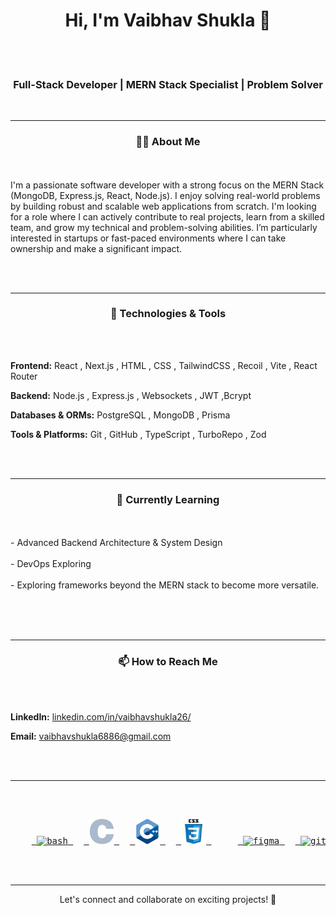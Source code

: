 <h1 align="center">Hi, I'm Vaibhav Shukla 👋</h1><br/><br/>
<h3 align="center">Full-Stack Developer | MERN Stack Specialist | Problem Solver</h3><br/><hr/>


<h3 align="center">👨‍💻 About Me</h3><br/><br/>
I'm a passionate software developer with a strong focus on the MERN Stack (MongoDB, Express.js, React, Node.js). I enjoy solving real-world problems by building robust and scalable web applications from scratch. I'm looking for a role where I can actively contribute to real projects, learn from a skilled team, and grow my technical and problem-solving abilities. I’m particularly interested in startups or fast-paced environments where I can take ownership and make a significant impact.

<br/><br/><hr/>



<h3 align="center">🔧 Technologies & Tools</h3><br/><br/>

<p><strong>Frontend:</strong> React , Next.js , HTML , CSS , TailwindCSS , Recoil , Vite , React Router</p>

<p><strong>Backend:</strong> Node.js , Express.js , Websockets , JWT ,Bcrypt</p>

<p><strong>Databases & ORMs:</strong> PostgreSQL , MongoDB , Prisma</p>

<p><strong>Tools & Platforms:</strong> Git , GitHub , TypeScript , TurboRepo , Zod</p>


<br/><br/><hr/>



<h3 align="center">🌱 Currently Learning</h3><br/><br/>
- Advanced Backend Architecture & System Design <br/><br/>
- DevOps Exploring <br/><br/>
- Exploring frameworks beyond the MERN stack to become more versatile.<br/><br/>

<br/><br/><hr/>

<h3 align="center">📫 How to Reach Me</h3><br/><br/>

<strong>LinkedIn:</strong> <a href="https://www.linkedin.com/in/vaibhavshukla26/">linkedin.com/in/vaibhavshukla26/</a>

<strong>Email:</strong> <a href="mailto:vaibhavshukla6886@gmail.com">vaibhavshukla6886@gmail.com</a>

<br/><br/><hr/><br/>



<pre align="center"> 
	<a href="https://www.gnu.org/software/bash/" target="_blank" rel="noreferrer"> <img src="https://www.vectorlogo.zone/logos/gnu_bash/gnu_bash-icon.svg" alt="bash" width="40" height="40"/> </a>  <a href="https://www.cprogramming.com/" target="_blank" rel="noreferrer"> <img src="https://raw.githubusercontent.com/devicons/devicon/master/icons/c/c-original.svg" alt="c" width="40" height="40"/> </a>  <a href="https://www.w3schools.com/cpp/" target="_blank" rel="noreferrer"> <img src="https://raw.githubusercontent.com/devicons/devicon/master/icons/cplusplus/cplusplus-original.svg" alt="cplusplus" width="40" height="40"/> </a>  <a href="https://www.w3schools.com/css/" target="_blank" rel="noreferrer"> <img src="https://raw.githubusercontent.com/devicons/devicon/master/icons/css3/css3-original-wordmark.svg" alt="css3" width="40" height="40"/> </a>     <a href="https://www.figma.com/" target="_blank" rel="noreferrer"> <img src="https://www.vectorlogo.zone/logos/figma/figma-icon.svg" alt="figma" width="40" height="40"/> </a>  <a href="https://git-scm.com/" target="_blank" rel="noreferrer"> <img src="https://www.vectorlogo.zone/logos/git-scm/git-scm-icon.svg" alt="git" width="40" height="40"/> </a>   <a href="https://www.w3.org/html/" target="_blank" rel="noreferrer"> <img src="https://raw.githubusercontent.com/devicons/devicon/master/icons/html5/html5-original-wordmark.svg" alt="html5" width="40" height="40"/> </a>   <a href="https://developer.mozilla.org/en-US/docs/Web/JavaScript" target="_blank" rel="noreferrer"> <img src="https://raw.githubusercontent.com/devicons/devicon/master/icons/javascript/javascript-original.svg" alt="javascript" width="40" height="40"/> </a>    <a href="https://kubernetes.io" target="_blank" rel="noreferrer"> <img src="https://www.vectorlogo.zone/logos/kubernetes/kubernetes-icon.svg" alt="kubernetes" width="40" height="40"/> </a>  <a href="https://www.mongodb.com/" target="_blank" rel="noreferrer"> <img src="https://raw.githubusercontent.com/devicons/devicon/master/icons/mongodb/mongodb-original-wordmark.svg" alt="mongodb" width="40" height="40"/> </a>  <a href="https://nextjs.org/" target="_blank" rel="noreferrer"> <img src="https://cdn.worldvectorlogo.com/logos/nextjs-2.svg" alt="nextjs" width="40" height="40"/> </a>  <a href="https://nodejs.org" target="_blank" rel="noreferrer"> <img src="https://raw.githubusercontent.com/devicons/devicon/master/icons/nodejs/nodejs-original-wordmark.svg" alt="nodejs" width="40" height="40"/> </a>   <a href="https://www.postgresql.org" target="_blank" rel="noreferrer"> <img src="https://raw.githubusercontent.com/devicons/devicon/master/icons/postgresql/postgresql-original-wordmark.svg" alt="postgresql" width="40" height="40"/> </a>   <a href="https://postman.com" target="_blank" rel="noreferrer"> <img src="https://www.vectorlogo.zone/logos/getpostman/getpostman-icon.svg" alt="postman" width="40" height="40"/> </a><a href="https://reactjs.org/" target="_blank" rel="noreferrer"> <img src="https://raw.githubusercontent.com/devicons/devicon/master/icons/react/react-original-wordmark.svg" alt="react" width="40" height="40"/> </a>   <a href="https://tailwindcss.com/" target="_blank" rel="noreferrer"> <img src="https://www.vectorlogo.zone/logos/tailwindcss/tailwindcss-icon.svg" alt="tailwind" width="40" height="40"/> </a>   <a href="https://www.typescriptlang.org/" target="_blank" rel="noreferrer"> <img src="https://raw.githubusercontent.com/devicons/devicon/master/icons/typescript/typescript-original.svg" alt="typescript" width="40" height="40"/> </a>        </pre>


<br/><br/><hr/>
<p align="center">Let's connect and collaborate on exciting projects! 🚀</p>
